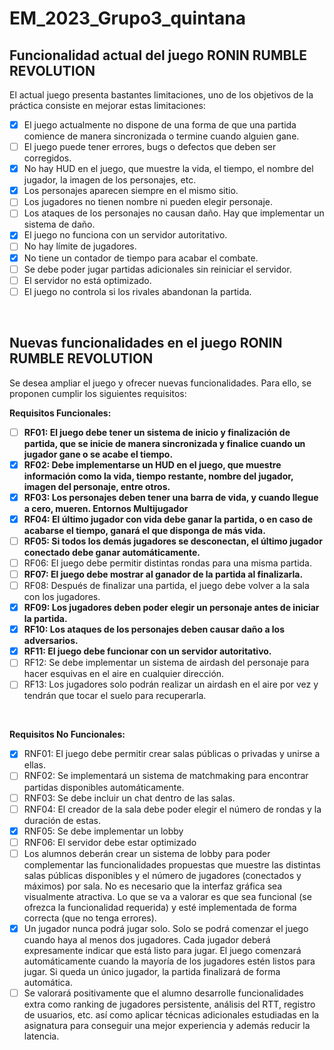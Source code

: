 # EM_2023_Grupo3_quintana


## Funcionalidad actual del juego RONIN RUMBLE REVOLUTION
El actual juego presenta bastantes limitaciones, uno de los objetivos de la práctica consiste en mejorar estas limitaciones:
- [X] El juego actualmente no dispone de una forma de que una partida comience de
manera sincronizada o termine cuando alguien gane.
- [ ] El juego puede tener errores, bugs o defectos que deben ser corregidos.
- [X] No hay HUD en el juego, que muestre la vida, el tiempo, el nombre del jugador, la
imagen de los personajes, etc.
- [X] Los personajes aparecen siempre en el mismo sitio.
- [ ] Los jugadores no tienen nombre ni pueden elegir personaje.
- [ ] Los ataques de los personajes no causan daño. Hay que implementar un sistema de
daño.
- [X] El juego no funciona con un servidor autoritativo.
- [ ] No hay límite de jugadores.
- [X] No tiene un contador de tiempo para acabar el combate.
- [ ] Se debe poder jugar partidas adicionales sin reiniciar el servidor.
- [ ] El servidor no está optimizado.
- [ ] El juego no controla si los rivales abandonan la partida.

<br>

## Nuevas funcionalidades en el juego RONIN RUMBLE REVOLUTION

Se desea ampliar el juego y ofrecer nuevas funcionalidades. Para ello, se proponen cumplir
los siguientes requisitos:

**Requisitos Funcionales:**

- [ ] **RF01: El juego debe tener un sistema de inicio y finalización de partida, que se inicie
de manera sincronizada y finalice cuando un jugador gane o se acabe el tiempo.**
- [X] **RF02: Debe implementarse un HUD en el juego, que muestre información como la vida,
tiempo restante, nombre del jugador, imagen del personaje, entre otros.**
- [X] **RF03: Los personajes deben tener una barra de vida, y cuando llegue a cero, mueren.
Entornos Multijugador**
- [X] **RF04: El último jugador con vida debe ganar la partida, o en caso de acabarse el tiempo,
ganará el que disponga de más vida.**
- [ ] **RF05: Si todos los demás jugadores se desconectan, el último jugador conectado debe ganar
automáticamente.**
- [ ] RF06: El juego debe permitir distintas rondas para una misma partida.
- [ ] **RF07: El juego debe mostrar al ganador de la partida al finalizarla.**
- [ ] RF08: Después de finalizar una partida, el juego debe volver a la sala con los jugadores.
- [X] **RF09: Los jugadores deben poder elegir un personaje antes de iniciar la partida.**
- [X] **RF10: Los ataques de los personajes deben causar daño a los adversarios.**
- [X] **RF11: El juego debe funcionar con un servidor autoritativo.**
- [ ] RF12: Se debe implementar un sistema de airdash del personaje para hacer esquivas en el
aire en cualquier dirección.
- [ ] RF13: Los jugadores solo podrán realizar un airdash en el aire por vez y tendrán que tocar
el suelo para recuperarla.

<br>

**Requisitos No Funcionales:**

- [X] RNF01: El juego debe permitir crear salas públicas o privadas y unirse a ellas.
- [ ] RNF02: Se implementará un sistema de matchmaking para encontrar partidas disponibles
automáticamente.
- [ ] RNF03: Se debe incluir un chat dentro de las salas.
- [ ] RNF04: El creador de la sala debe poder elegir el número de rondas y la duración de estas.
- [X] RNF05: Se debe implementar un lobby
- [ ] RNF06: El servidor debe estar optimizado
- [ ] Los alumnos deberán crear un sistema de lobby para poder complementar las
funcionalidades propuestas que muestre las distintas salas públicas disponibles y el número
de jugadores (conectados y máximos) por sala. No es necesario que la interfaz gráfica sea
visualmente atractiva. Lo que se va a valorar es que sea funcional (se ofrezca la funcionalidad
requerida) y esté implementada de forma correcta (que no tenga errores).
- [X] Un jugador nunca podrá jugar solo. Solo se podrá comenzar el juego cuando haya al menos
dos jugadores. Cada jugador deberá expresamente indicar que está listo para jugar. El juego
comenzará automáticamente cuando la mayoría de los jugadores estén listos para jugar. Si
queda un único jugador, la partida finalizará de forma automática.
- [ ] Se valorará positivamente que el alumno desarrolle funcionalidades extra como ranking de
jugadores persistente, análisis del RTT, registro de usuarios, etc. así como aplicar técnicas
adicionales estudiadas en la asignatura para conseguir una mejor experiencia y además
reducir la latencia. 
